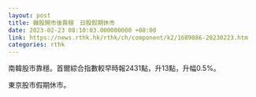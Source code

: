 ```yaml
---
layout: post
title: 韓股開市後靠穩　日股假期休市
date: 2023-02-23 08:10:03.000000000 +08:00
link: https://news.rthk.hk/rthk/ch/component/k2/1689086-20230223.htm
categories: rthk
---
```


南韓股市靠穩。首爾綜合指數較早時報2431點，升13點，升幅0.5%。

東京股市假期休市。
